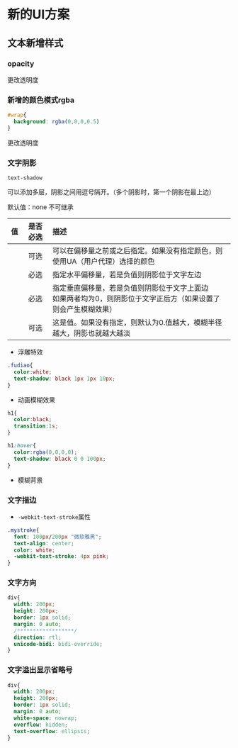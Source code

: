 # 新的UI方案

## 文本新增样式

### opacity

更改透明度

### 新增的颜色模式rgba

```css
#wrap{
  background: rgba(0,0,0,0.5)
}
```

更改透明度

### 文字阴影

`text-shadow`

可以添加多层，阴影之间用逗号隔开。（多个阴影时，第一个阴影在最上边）

默认值：none       不可继承

|     值     | 是否必选 | 描述                                            |
| :--------: | :------: | :----------------------------------------------------------- |
|<color>| 可选 | 可以在偏移量之前或之后指定。如果没有指定颜色，则使用UA（用户代理）选择的颜色 |
| <offset-x> |    必选    | 指定水平偏移量，若是负值则阴影位于文字左边 |
| <offset-y> | 必选 | 指定垂直偏移量，若是负值则阴影位于文字上面边<br />如果两者均为0，则阴影位于文字正后方（如果设置了<blur- radius>则会产生模糊效果） |
| <blur- radius> | 可选 | 这是<length>值。如果没有指定，则默认为0.值越大，模糊半径越大，阴影也就越大越淡 |

- 浮雕特效

```css
.fudiao{
  color:white;
  text-shadow: black 1px 1px 10px;
}
```

- 动画模糊效果

```css
h1{
  color:black;
  transition:1s;
}

h1:hover{
  color:rgba(0,0,0,0);
  text-shadow: black 0 0 100px;
}
```

- 模糊背景

### 文字描边

- `-webkit-text-stroke`属性

```css
.mystroke{
  font: 100px/200px "微软雅黑";
  text-align: center;
  color: white;
  -webkit-text-stroke: 4px pink;
}
```

### 文字方向

```css
div{
  width: 200px;
  height: 200px;
  border: 1px solid;
  margin: 0 auto;
  /******************/
  direction: rtl;
  unicode-bidi: bidi-override;
}
```

### 文字溢出显示省略号

```css
div{
  width: 200px;
  height: 200px;
  border: 1px solid;
  margin: 0 auto;
  white-space: nowrap;
  overflow: hidden;
  text-overflow: ellipsis;
}
```

